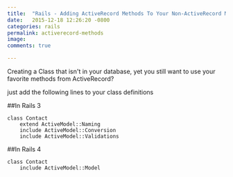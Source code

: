 ```yaml
---
title:  "Rails - Adding ActiveRecord Methods To Your Non-ActiveRecord Models"
date:   2015-12-18 12:26:20 -0800
categories: rails
permalink: activerecord-methods
image: 
comments: true

---
```


Creating a Class that isn't in your database, yet you still want to use your favorite methods from ActiveRecord?

just add the following lines to your class definitions

##In Rails 3
	
	class Contact
		extend ActiveModel::Naming
 		include ActiveModel::Conversion
  		include ActiveModel::Validations

##In Rails 4
	
	class Contact
		include ActiveModel::Model
